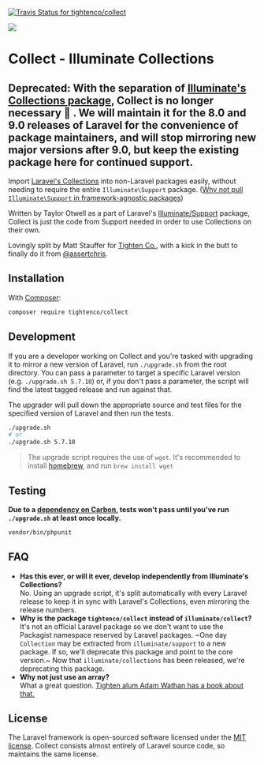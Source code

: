 [![Travis Status for tightenco/collect](https://travis-ci.org/tightenco/collect.svg?branch=laravel-6-ongoing)](https://travis-ci.org/tightenco/collect)

![](https://raw.githubusercontent.com/tighten/collect/master/collect-logo.png)

# Collect - Illuminate Collections

## Deprecated: With the separation of [Illuminate's Collections package](https://packagist.org/packages/illuminate/collections), Collect is no longer necessary :tada: . We will maintain it for the 8.0 and 9.0 releases of Laravel for the convenience of package maintainers, and will stop mirroring new major versions after 9.0, but keep the existing package here for continued support.

Import [Laravel's Collections](https://laravel.com/docs/collections) into non-Laravel packages easily, without needing to require the entire `Illuminate\Support` package. ([Why not pull `Illuminate\Support` in framework-agnostic packages](https://mattallan.org/posts/dont-use-illuminate-support/))

Written by Taylor Otwell as a part of Laravel's [Illuminate/Support](https://github.com/illuminate/support) package, Collect is just the code from Support needed in order to use Collections on their own.

Lovingly split by Matt Stauffer for [Tighten Co.](https://tighten.co/), with a kick in the butt to finally do it from [@assertchris](https://github.com/assertchris).

## Installation

With [Composer](https://getcomposer.org):

```bash
composer require tightenco/collect
```

## Development
If you are a developer working on Collect and you're tasked with upgrading it to mirror a new version of Laravel,  run `./upgrade.sh` from the root directory. You can pass a parameter to target a specific Laravel version (e.g. `./upgrade.sh 5.7.10`) or, if you don't pass a parameter, the script will find the latest tagged release and run against that.

The upgrader will pull down the appropriate source and test files for the specified version of Laravel and then run the tests.

```bash
./upgrade.sh
# or
./upgrade.sh 5.7.10
```

> The upgrade script requires the use of `wget`. It's recommended to install [homebrew](https://brew.sh), and run `brew install wget`

## Testing
**Due to a [dependency on Carbon](https://github.com/tighten/collect/commit/4afe1fcb40f1c10e399730562c2c7ca36c6fba01), tests won't pass until you've run `./upgrade.sh` at least once locally.**

```bash
vendor/bin/phpunit
```

## FAQ
 - **Has this ever, or will it ever, develop independently from Illuminate's Collections?**  
    No. Using an upgrade script, it's split automatically with every Laravel release to keep it in sync with Laravel's Collections, even mirroring the release numbers.
 - **Why is the package `tightenco/collect` instead of `illuminate/collect`?**  
    It's not an official Laravel package so we don't want to use the Packagist namespace reserved by Laravel packages. ~One day `Collection` may be extracted from `illuminate/support` to a new package. If so, we'll deprecate this package and point to the core version.~ Now that `illuminate/collections` has been released, we're deprecating this package.
 - **Why not just use an array?**  
    What a great question. [Tighten alum Adam Wathan has a book about that.](https://adamwathan.me/refactoring-to-collections/)

## License

The Laravel framework is open-sourced software licensed under the [MIT license](http://opensource.org/licenses/MIT). Collect consists almost entirely of Laravel source code, so maintains the same license.
